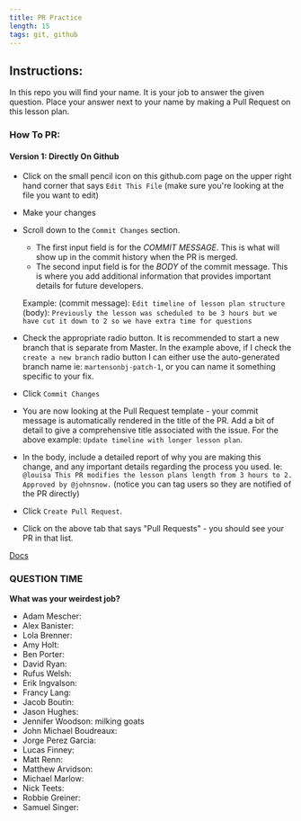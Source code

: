 ```yaml
---
title: PR Practice
length: 15
tags: git, github
---
```


## Instructions:

In this repo you will find your name. It is your job to answer the given question. Place your answer next to your name by making a Pull Request on this lesson plan.

### How To PR:

#### Version 1: Directly On Github
* Click on the small pencil icon on this github.com page on the upper right hand corner that says `Edit This File` (make sure you're looking at the file you want to edit)
* Make your changes
* Scroll down to the `Commit Changes` section.
  - The first input field is for the *COMMIT MESSAGE*. This is what will show up in the commit history when the PR is merged.
  - The second input field is for the *BODY* of the commit message. This is where you add additional information that provides important details for future developers.

  Example:
  (commit message): `Edit timeline of lesson plan structure`
  (body): `Previously the lesson was scheduled to be 3 hours but we have cut it down to 2 so we have extra time for questions`

* Check the appropriate radio button. It is recommended to start a new branch that is separate from Master. In the example above, if I check the `create a new branch` radio button I can either use the auto-generated branch name ie: `martensonbj-patch-1`, or you can name it something specific to your fix.
* Click `Commit Changes`
* You are now looking at the Pull Request template - your commit message is automatically rendered in the title of the PR. Add a bit of detail to give a comprehensive title associated with the issue. For the above example: `Update timeline with longer lesson plan`.
* In the body, include a detailed report of why you are making this change, and any important details regarding the process you used. Ie: `@louisa This PR modifies the lesson plans length from 3 hours to 2. Approved by @johnsnow.` (notice you can tag users so they are notified of the PR directly)
* Click `Create Pull Request`.
* Click on the above tab that says "Pull Requests" - you should see your PR in that list.

[Docs](https://help.github.com/articles/about-pull-requests/)

### QUESTION TIME

**What was your weirdest job?**

- Adam Mescher:
- Alex Banister:
- Lola Brenner:
- Amy Holt:
- Ben Porter:
- David Ryan:
- Rufus Welsh:
- Erik Ingvalson:
- Francy Lang:
- Jacob Boutin:
- Jason Hughes:
- Jennifer Woodson: milking goats
- John Michael Boudreaux:
- Jorge Perez Garcia:
- Lucas Finney:
- Matt Renn:
- Matthew Arvidson:
- Michael Marlow:
- Nick Teets:
- Robbie Greiner:
- Samuel Singer:
